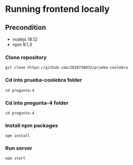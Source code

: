 # Running frontend locally

## Precondition
- nodejs 18.12
- npm 9.1.3

### Clone repository
```
git clone https://github.com/2020730032/prueba-coolebra
```

### Cd into prueba-coolebra folder
```
cd pregunta-4
```

### Cd into pregunta-4 folder
```
cd pregunta-4
```

### Install npm packages
```
npm install
```

### Run server
```
npm start
```
